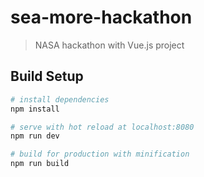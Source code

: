 # sea-more-hackathon

> NASA hackathon with Vue.js project

## Build Setup

``` bash
# install dependencies
npm install

# serve with hot reload at localhost:8080
npm run dev

# build for production with minification
npm run build
```
